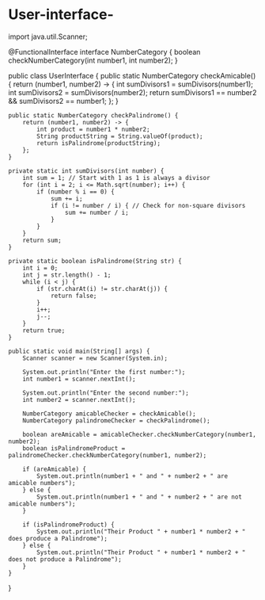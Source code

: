 # User-interface-
import java.util.Scanner;

@FunctionalInterface
interface NumberCategory {
    boolean checkNumberCategory(int number1, int number2);
}

public class UserInterface {
    public static NumberCategory checkAmicable() {
        return (number1, number2) -> {
            int sumDivisors1 = sumDivisors(number1);
            int sumDivisors2 = sumDivisors(number2);
            return sumDivisors1 == number2 && sumDivisors2 == number1;
        };
    }

    public static NumberCategory checkPalindrome() {
        return (number1, number2) -> {
            int product = number1 * number2;
            String productString = String.valueOf(product);
            return isPalindrome(productString);
        };
    }

    private static int sumDivisors(int number) {
        int sum = 1; // Start with 1 as 1 is always a divisor
        for (int i = 2; i <= Math.sqrt(number); i++) {
            if (number % i == 0) {
                sum += i;
                if (i != number / i) { // Check for non-square divisors
                    sum += number / i;
                }
            }
        }
        return sum;
    }

    private static boolean isPalindrome(String str) {
        int i = 0;
        int j = str.length() - 1;
        while (i < j) {
            if (str.charAt(i) != str.charAt(j)) {
                return false;
            }
            i++;
            j--;
        }
        return true;
    }

    public static void main(String[] args) {
        Scanner scanner = new Scanner(System.in);

        System.out.println("Enter the first number:");
        int number1 = scanner.nextInt();

        System.out.println("Enter the second number:");
        int number2 = scanner.nextInt();

        NumberCategory amicableChecker = checkAmicable();
        NumberCategory palindromeChecker = checkPalindrome();

        boolean areAmicable = amicableChecker.checkNumberCategory(number1, number2);
        boolean isPalindromeProduct = palindromeChecker.checkNumberCategory(number1, number2);

        if (areAmicable) {
            System.out.println(number1 + " and " + number2 + " are amicable numbers");
        } else {
            System.out.println(number1 + " and " + number2 + " are not amicable numbers");
        }

        if (isPalindromeProduct) {
            System.out.println("Their Product " + number1 * number2 + " does produce a Palindrome");
        } else {
            System.out.println("Their Product " + number1 * number2 + " does not produce a Palindrome");
        }
    }
}
